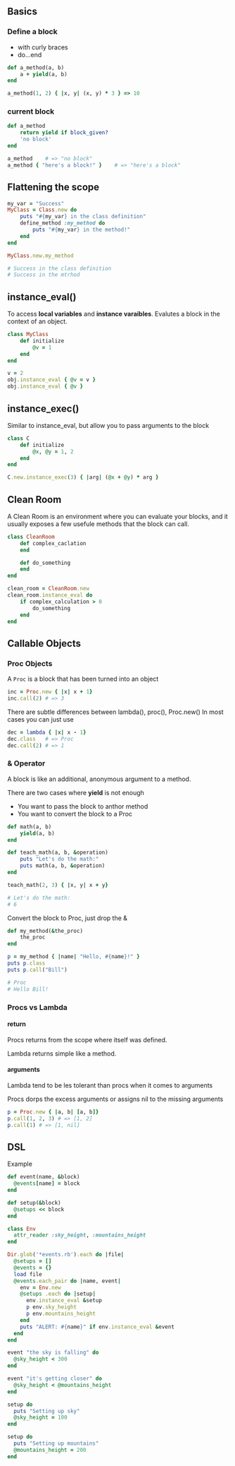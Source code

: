 ## Basics

### Define a block 
* with curly braces
* do...end

```ruby
def a_method(a, b)
    a + yield(a, b)
end

a_method(1, 2) { |x, y| (x, y) * 3 } => 10
```

### current block

```ruby
def a_method
    return yield if block_given?
    'no block'
end

a_method    # => "no block"
a_method { "here's a block!" }    # => "here's a block"
```

## Flattening the scope

```ruby
my_var = "Success"
MyClass = Class.new do
    puts "#{my_var} in the class definition"
    define_method :my_method do
        puts "#{my_var} in the method!"
    end
end

MyClass.new.my_method  

# Success in the class definition
# Success in the mtrhod

```

## instance_eval()

To access **local variables** and **instance varaibles**.
Evalutes a block in the context of an object.

```ruby
class MyClass
    def initialize
        @v = 1
    end
end

v = 2
obj.instance_eval { @v = v }
obj.instance_eval { @v }
```

## instance_exec()

Similar to instance_eval, but allow you to pass arguments to the block

```ruby
class C
    def initialize
        @x, @y = 1, 2
    end
end

C.new.instance_exec(3) { |arg| (@x + @y) * arg }
```

## Clean Room

A Clean Room is an environment where you can evaluate your blocks, and it usually exposes a few usefule methods that the block can call.

```ruby
class CleanRoom
    def complex_caclation
    end

    def do_something
    end
end

clean_room = CleanRoom.new
clean_room.instance_eval do
    if complex_calculation > 0
        do_something
    end
end
```


## Callable Objects

### Proc Objects
A `Proc` is a block that has been turned into an object

```ruby
inc = Proc.new { |x| x + 1}
inc.call(2) # => 3
```

There are subtle differences between lambda(), proc(), Proc.new()
In most cases you can just use 
```ruby
dec = lambda { |x| x - 1}
dec.class   # => Proc
dec.call(2) # => 1
```

### & Operator

A block is like an additional, anonymous argument to a method.

There are two cases where **yield** is not enough

* You want to pass the block to anthor method
* You want to convert the block to a Proc

```ruby
def math(a, b)
    yield(a, b)
end

def teach_math(a, b, &operation)
    puts "Let's do the math:"
    puts math(a, b, &operation)
end

teach_math(2, 3) { |x, y| x + y}

# Let's do the math:
# 6
```

Convert the block to Proc, just drop the &

```ruby
def my_method(&the_proc)
    the_proc
end

p = my_method { |name| "Hello, #{name}!" }
puts p.class
puts p.call("Bill")

# Proc
# Hello Bill!
```

### Procs vs Lambda

#### return

Procs returns from the scope where itself was defined.

Lambda returns simple like a method.

#### arguments

Lambda tend to be les tolerant than procs when it comes to arguments

Procs dorps the excess arguments or assigns nil to the missing arguments

```ruby
p = Proc.new { |a, b| [a, b]}
p.call(1, 2, 3) # => [1, 2]
p.call(1) # => [1, nil]
```

## DSL
Example

```ruby redflag.rb
def event(name, &block) 
  @events[name] = block
end

def setup(&block)
  @setups << block
end

class Env
  attr_reader :sky_height, :mountains_height
end

Dir.glob('*events.rb').each do |file|
  @setups = []
  @events = {}
  load file
  @events.each_pair do |name, event|
    env = Env.new
    @setups .each do |setup|
      env.instance_eval &setup
      p env.sky_height
      p env.mountains_height
    end
    puts "ALERT: #{name}" if env.instance_eval &event
  end
end
```

```ruby
event "the sky is falling" do
  @sky_height < 300
end

event "it's getting closer" do
  @sky_height < @mountains_height
end

setup do
  puts "Setting up sky"
  @sky_height = 100
end

setup do
  puts "Setting up mountains"
  @mountains_height = 200
end
```
